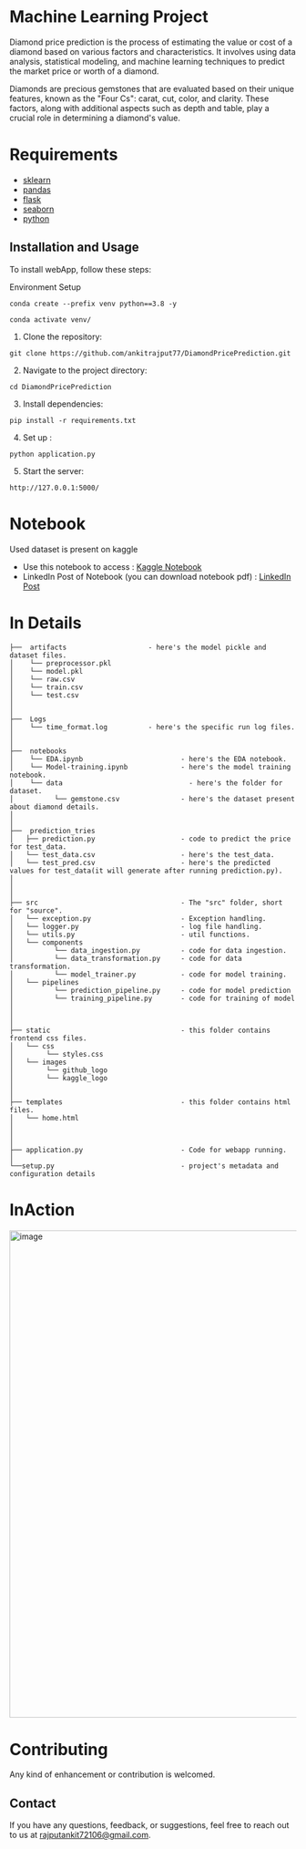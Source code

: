 # Machine Learning Project

Diamond price prediction is the process of estimating the value or cost of a diamond based on various factors and characteristics. It involves using data analysis, statistical modeling, and machine learning techniques to predict the market price or worth of a diamond.

Diamonds are precious gemstones that are evaluated based on their unique features, known as the "Four Cs": carat, cut, color, and clarity. These factors, along with additional aspects such as depth and table, play a crucial role in determining a diamond's value.

# Requirements
- [sklearn](https://scikit-learn.org/stable/)
- [pandas](https://www.w3schools.com/python/pandas/default.asp)
- [flask](https://flask.palletsprojects.com/en/2.3.x/)
- [seaborn](https://seaborn.pydata.org/)
- [python](https://www.python.org/)

## Installation and Usage

To install webApp, follow these steps:

Environment Setup
```
conda create --prefix venv python==3.8 -y
```
```
conda activate venv/
```

1. Clone the repository:
```
git clone https://github.com/ankitrajput77/DiamondPricePrediction.git
```

2. Navigate to the project directory:
```
cd DiamondPricePrediction
```
3. Install dependencies:
```
pip install -r requirements.txt
```
4. Set up :
```
python application.py
```
5. Start the server:
```
http://127.0.0.1:5000/
```

# Notebook
Used dataset is present on kaggle 
- Use this notebook to access : [Kaggle Notebook](https://www.kaggle.com/code/ankitrajput77/eda-modeltrain-pipeline)
- LinkedIn Post of Notebook (you can download notebook pdf) : [LinkedIn Post](https://www.linkedin.com/feed/update/urn:li:activity:7081327130298527744?utm_source=share&utm_medium=member_desktop)
# In Details
```
├──  artifacts                    - here's the model pickle and dataset files.
│    └── preprocessor.pkl  
│    └── model.pkl
│    └── raw.csv
│    └── train.csv
│    └── test.csv
│
│
├──  Logs  
│    └── time_format.log          - here's the specific run log files.
│ 
│
├──  notebooks  
│    └── EDA.ipynb                        - here's the EDA notebook.
│    └── Model-training.ipynb             - here's the model training notebook.
│    └── data 		                        - here's the folder for dataset.
│          └── gemstone.csv               - here's the dataset present about diamond details.
│
│
├──  prediction_tries
│   ├── prediction.py                     - code to predict the price for test_data.
│   └── test_data.csv                     - here's the test_data.
│   └── test_pred.csv                     - here's the predicted values for test_data(it will generate after running prediction.py).
│
│
│
├── src                                   - The "src" folder, short for "source".
│   └── exception.py                      - Exception handling.
│   └── logger.py                         - log file handling.
│   └── utils.py                          - util functions.
│   └── components
│          └── data_ingestion.py          - code for data ingestion.
│          └── data_transformation.py     - code for data transformation.
│          └── model_trainer.py           - code for model training.
│   └── pipelines
│          └── prediction_pipeline.py     - code for model prediction 
│          └── training_pipeline.py       - code for training of model 
│
│
│
├── static                                - this folder contains frontend css files.
│   └── css
│        └── styles.css 
│   └── images
│        └── github_logo
│        └── kaggle_logo
│
│
├── templates                             - this folder contains html files.
│   └── home.html
│   
│ 
│ 
├── application.py                        - Code for webapp running.
│					
└──setup.py                               - project's metadata and configuration details
```
# InAction
<img width="855" alt="image" src="https://github.com/ankitrajput77/DiamondPricePrediction/assets/113281225/790895da-0916-4361-9fc1-60de5308c03b">


# Contributing
Any kind of enhancement or contribution is welcomed.

## Contact
If you have any questions, feedback, or suggestions, feel free to reach out to us at [rajputankit72106@gmail.com](mailto:rajputankit72106@gmail.com).
